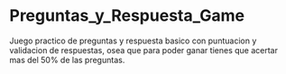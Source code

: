 # Preguntas_y_Respuesta_Game
Juego practico de preguntas y respuesta basico con puntuacion y validacion de respuestas, osea que para poder ganar tienes que acertar mas del 50% de las preguntas.
